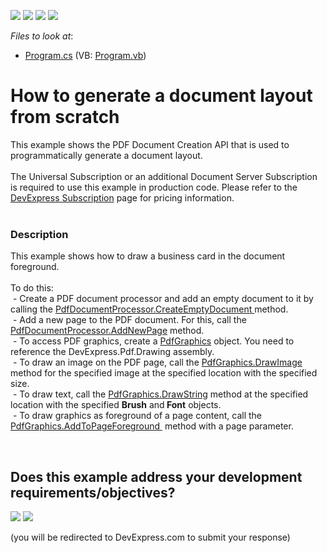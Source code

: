 <!-- default badges list -->
![](https://img.shields.io/endpoint?url=https://codecentral.devexpress.com/api/v1/VersionRange/128595553/15.1.3%2B)
[![](https://img.shields.io/badge/Open_in_DevExpress_Support_Center-FF7200?style=flat-square&logo=DevExpress&logoColor=white)](https://supportcenter.devexpress.com/ticket/details/T244516)
[![](https://img.shields.io/badge/📖_How_to_use_DevExpress_Examples-e9f6fc?style=flat-square)](https://docs.devexpress.com/GeneralInformation/403183)
[![](https://img.shields.io/badge/💬_Leave_Feedback-feecdd?style=flat-square)](#does-this-example-address-your-development-requirementsobjectives)
<!-- default badges end -->
<!-- default file list -->
*Files to look at*:

* [Program.cs](./CS/DrawAPI/Program.cs) (VB: [Program.vb](./VB/DrawAPI/Program.vb))
<!-- default file list end -->
# How to generate a document layout from scratch


This example shows the PDF Document Creation API that is used to programmatically generate a document layout.<br><br>The Universal Subscription or an additional Document Server Subscription is required to use this example in production code. Please refer to the <a href="https://www.devexpress.com/Subscriptions/">DevExpress Subscription</a> page for pricing information. <br><br>


<h3>Description</h3>

This example shows how to draw a business card in the document foreground. <br /><br />To do this: <br />&nbsp;- Create&nbsp;a PDF document processor and add an empty document to it&nbsp;by calling the <a href="https://documentation.devexpress.com/#DocumentServer/DevExpressPdfPdfDocumentProcessor_CreateEmptyDocumenttopic">PdfDocumentProcessor.CreateEmptyDocument&nbsp;</a>method.<br />&nbsp;- Add a new page to the PDF document. For this, call the <a href="https://documentation.devexpress.com/#DocumentServer/DevExpressPdfPdfDocumentProcessor_AddNewPagetopic">PdfDocumentProcessor.AddNewPage</a> method.&nbsp;<br />&nbsp;- To access PDF graphics, create a <a href="https://documentation.devexpress.com/#CoreLibraries/clsDevExpressPdfPdfGraphicstopic">PdfGraphics</a> object. You need to reference the DevExpress.Pdf.Drawing assembly.&nbsp;<br />&nbsp;- To draw an image on the PDF page, call the <a href="https://documentation.devexpress.com/#CoreLibraries/DevExpressPdfPdfGraphics_DrawImagetopic">PdfGraphics.DrawImage</a> method for the specified image at the specified location with the specified size.<br />&nbsp;- To draw text, call the <a href="https://documentation.devexpress.com/#CoreLibraries/DevExpressPdfPdfGraphics_DrawStringtopic">PdfGraphics.DrawString</a> method at the specified location with the specified <strong>Brush</strong> and<strong> Font</strong> objects.<br />&nbsp;- To&nbsp;draw&nbsp;graphics&nbsp;as&nbsp;foreground&nbsp;of a page content,&nbsp;call the <a href="https://documentation.devexpress.com/#CoreLibraries/DevExpressPdfPdfGraphics_AddToPageForegroundtopic">PdfGraphics.AddToPageForeground&nbsp;</a> method with a page parameter.

<br/>


<!-- feedback -->
## Does this example address your development requirements/objectives?

[<img src="https://www.devexpress.com/support/examples/i/yes-button.svg"/>](https://www.devexpress.com/support/examples/survey.xml?utm_source=github&utm_campaign=pdf-document-api-generate-document-layout&~~~was_helpful=yes) [<img src="https://www.devexpress.com/support/examples/i/no-button.svg"/>](https://www.devexpress.com/support/examples/survey.xml?utm_source=github&utm_campaign=pdf-document-api-generate-document-layout&~~~was_helpful=no)

(you will be redirected to DevExpress.com to submit your response)
<!-- feedback end -->

